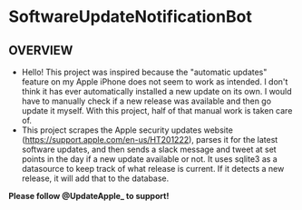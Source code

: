 # SoftwareUpdateNotificationBot

## OVERVIEW
   - Hello! This project was inspired because the "automatic updates" feature on my Apple iPhone does not seem to work as intended. I don't think it has ever automatically installed a new update on its own. I would have to manually check if a new release was available and then go update it myself. With this project, half of that manual work is taken care of. 
   - This project scrapes the Apple security updates website (https://support.apple.com/en-us/HT201222), parses it for the latest software updates, and then sends a slack message and tweet at set points in the day if a new update available or not. It uses sqlite3 as a datasource to keep track of what release is current. If it detects a new release, it will add that to the database. 

**Please follow @UpdateApple_ to support!**
